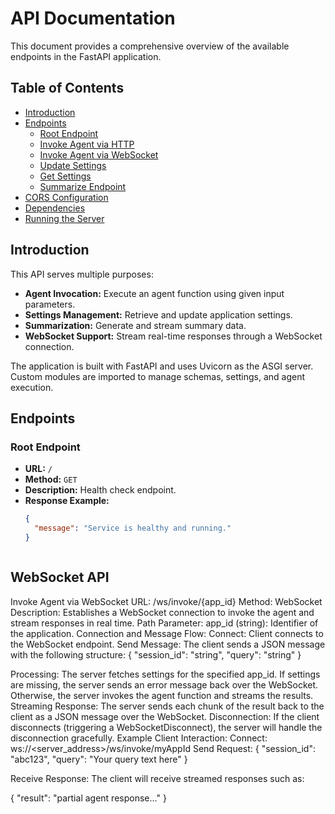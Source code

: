 # API Documentation

This document provides a comprehensive overview of the available endpoints in the FastAPI application.

## Table of Contents
- [Introduction](#introduction)
- [Endpoints](#endpoints)
  - [Root Endpoint](#root-endpoint)
  - [Invoke Agent via HTTP](#invoke-agent-via-http)
  - [Invoke Agent via WebSocket](#invoke-agent-via-websocket)
  - [Update Settings](#update-settings)
  - [Get Settings](#get-settings)
  - [Summarize Endpoint](#summarize-endpoint)
- [CORS Configuration](#cors-configuration)
- [Dependencies](#dependencies)
- [Running the Server](#running-the-server)

## Introduction

This API serves multiple purposes:
- **Agent Invocation:** Execute an agent function using given input parameters.
- **Settings Management:** Retrieve and update application settings.
- **Summarization:** Generate and stream summary data.
- **WebSocket Support:** Stream real-time responses through a WebSocket connection.

The application is built with FastAPI and uses Uvicorn as the ASGI server. Custom modules are imported to manage schemas, settings, and agent execution.

## Endpoints

### Root Endpoint

- **URL:** `/`
- **Method:** `GET`
- **Description:** Health check endpoint.
- **Response Example:**
  ```json
  {
    "message": "Service is healthy and running."
  }



## WebSocket API
Invoke Agent via WebSocket
URL: /ws/invoke/{app_id}
Method: WebSocket
Description: Establishes a WebSocket connection to invoke the agent and stream responses in real time.
Path Parameter:
app_id (string): Identifier of the application.
Connection and Message Flow:
Connect: Client connects to the WebSocket endpoint.
Send Message: The client sends a JSON message with the following structure:
{
  "session_id": "string",
  "query": "string"
}

Processing:
The server fetches settings for the specified app_id.
If settings are missing, the server sends an error message back over the WebSocket.
Otherwise, the server invokes the agent function and streams the results.
Streaming Response: The server sends each chunk of the result back to the client as a JSON message over the WebSocket.
Disconnection: If the client disconnects (triggering a WebSocketDisconnect), the server will handle the disconnection gracefully.
Example Client Interaction:
Connect:
ws://<server_address>/ws/invoke/myAppId
Send Request:
{
  "session_id": "abc123",
  "query": "Your query text here"
}

Receive Response:
The client will receive streamed responses such as:

{
  "result": "partial agent response..."
}



